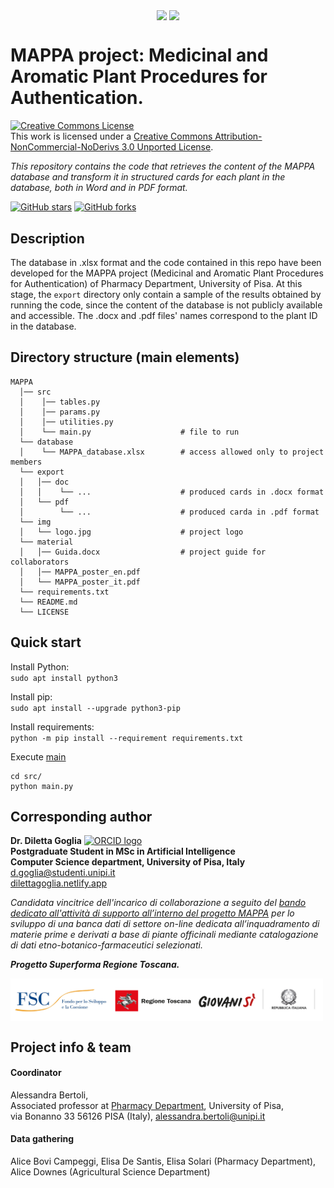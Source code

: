 <p align="center">
    <img align="center" src='https://www.farm.unipi.it/wp-content/uploads/2021/11/Logo_Farmacia-e1638259967379.png' width="50px">
    <img align='center' src='https://dscm.dcci.unipi.it/images/news/logo_unipi_blu.jpg' width='100px'>
</p>


# MAPPA project: Medicinal and Aromatic Plant Procedures for Authentication.
<a rel="license" href="http://creativecommons.org/licenses/by-nc-nd/3.0/"><img alt="Creative Commons License" style="border-width:0" src="https://i.creativecommons.org/l/by-nc-nd/3.0/88x31.png" /></a><br />This work is licensed under a <a rel="license" href="http://creativecommons.org/licenses/by-nc-nd/3.0/">Creative Commons Attribution-NonCommercial-NoDerivs 3.0 Unported License</a>.

_This repository contains the code that retrieves the content of the MAPPA database and
transform it in structured cards for each plant in the database, both in Word and in PDF format._

<a href="https://github.com/dilettagoglia/MAPPA/stargazers"><img src="https://img.shields.io/github/stars/dilettagoglia/MAPPA" alt="GitHub stars" /></a>
<a href="https://github.com/dilettagoglia/MAPPA/network/members"><img alt="GitHub forks" src="https://img.shields.io/github/forks/dilettagoglia/MAPPA" /></a>

## Description
The database in .xlsx format and the code contained in this repo have been developed for the 
MAPPA project (Medicinal and Aromatic Plant Procedures for Authentication) of Pharmacy Department, University of Pisa.
At this stage, the `export` directory only contain a sample of the results obtained by running the code, since the content
of the database is not publicly available and accessible. The .docx and .pdf files' names correspond to the plant ID in the database.

## Directory structure (main elements)
```
MAPPA
  │── src
  │    │── tables.py                   
  │    │── params.py                          
  │    │── utilities.py
  │    └── main.py                    # file to run
  └── database
  │    └── MAPPA_database.xlsx        # access allowed only to project members
  └── export
  │   │── doc      
  │   │    └── ...                    # produced cards in .docx format
  │   └── pdf     
  │        └── ...                    # produced carda in .pdf format
  └── img          
  │   └── logo.jpg                    # project logo 
  └── material          
  │   │── Guida.docx                  # project guide for collaborators 
  │   │── MAPPA_poster_en.pdf
  │   └── MAPPA_poster_it.pdf
  └── requirements.txt
  └── README.md
  └── LICENSE  
```

## Quick start
Install Python:<br>
`sudo apt install python3`

Install pip:<br>
`sudo apt install --upgrade python3-pip`

Install requirements:<br>
`python -m pip install --requirement requirements.txt`

Execute [main](src/main.py)
```
cd src/
python main.py
```

## Corresponding author
**Dr. Diletta Goglia** <a href="https://orcid.org/0000-0002-2622-7495"><img alt="ORCID logo" src="https://info.orcid.org/wp-content/uploads/2019/11/orcid_16x16.png" width="16" height="16" /></a> <br/>
**Postgraduate Student in MSc in Artificial Intelligence** <br/>
**Computer Science department, University of Pisa, Italy** <br/>
[d.goglia@studenti.unipi.it](mailto:d.goglia@studenti.unipi.it) <br/>
[dilettagoglia.netlify.app](https://www.dilettagoglia.netlify.app) 

_Candidata vincitrice dell'incarico di collaborazione a seguito del [bando dedicato 
all'attività di supporto all’interno del progetto MAPPA](https://www.farm.unipi.it/wp-content/uploads/2022/04/PD-253-prot-1986-del-12-04-2022-Bando-PSd-Bertoli_150-ore.pdf) per lo sviluppo di una banca 
dati di settore on-line dedicata all’inquadramento di materie prime e derivati 
a base di piante officinali mediante catalogazione di dati etno-botanico-farmaceutici selezionati._

**_Progetto Superforma Regione Toscana._**
<p align="left">
    <img align="center" src='img/regione_toscana.png' width="500px">
</p>



## Project info & team
#### Coordinator 
Alessandra Bertoli, <br/>
Associated professor at [Pharmacy Department](https://www.farm.unipi.it/), University of Pisa,<br/>
via Bonanno 33 56126 PISA (Italy), [alessandra.bertoli@unipi.it](mailto:alessandra.bertoli@unipi.it)

#### Data gathering
Alice Bovi Campeggi, Elisa De Santis, Elisa Solari (Pharmacy Department), Alice Downes (Agricultural Science Department)

